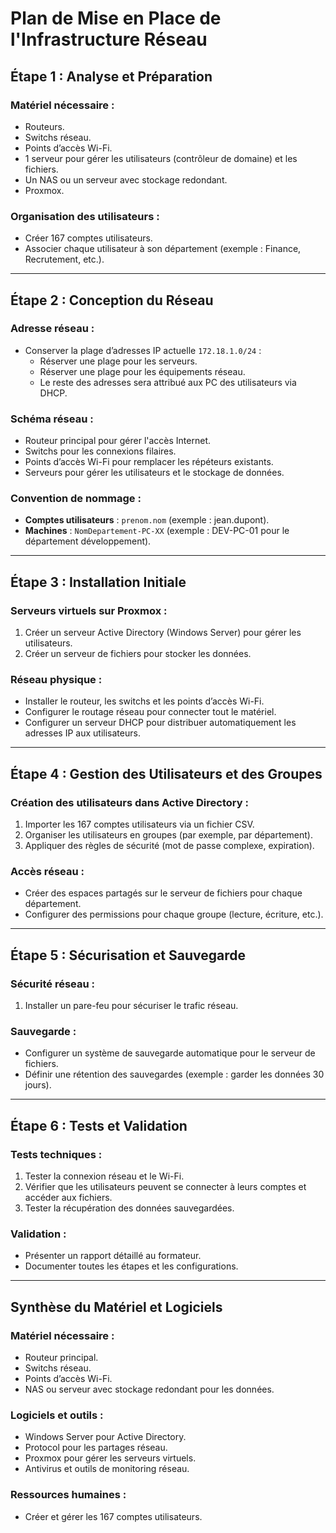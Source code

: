 # Plan de Mise en Place de l'Infrastructure Réseau

## Étape 1 : Analyse et Préparation
### Matériel nécessaire :
- Routeurs.
- Switchs réseau.
- Points d’accès Wi-Fi.
- 1 serveur pour gérer les utilisateurs (contrôleur de domaine) et les fichiers.
- Un NAS ou un serveur avec stockage redondant.
- Proxmox.

### Organisation des utilisateurs :
- Créer 167 comptes utilisateurs.
- Associer chaque utilisateur à son département (exemple : Finance, Recrutement, etc.).

---

## Étape 2 : Conception du Réseau
### Adresse réseau :
- Conserver la plage d’adresses IP actuelle `172.18.1.0/24` :
  - Réserver une plage pour les serveurs.
  - Réserver une plage pour les équipements réseau.
  - Le reste des adresses sera attribué aux PC des utilisateurs via DHCP.

### Schéma réseau :
- Routeur principal pour gérer l'accès Internet.
- Switchs pour les connexions filaires.
- Points d’accès Wi-Fi pour remplacer les répéteurs existants.
- Serveurs pour gérer les utilisateurs et le stockage de données.

### Convention de nommage :
- **Comptes utilisateurs** : `prenom.nom` (exemple : jean.dupont).
- **Machines** : `NomDepartement-PC-XX` (exemple : DEV-PC-01 pour le département développement).

---

## Étape 3 : Installation Initiale
### Serveurs virtuels sur Proxmox :
1. Créer un serveur Active Directory (Windows Server) pour gérer les utilisateurs.
2. Créer un serveur de fichiers pour stocker les données.

### Réseau physique :
- Installer le routeur, les switchs et les points d’accès Wi-Fi.
- Configurer le routage réseau pour connecter tout le matériel.
- Configurer un serveur DHCP pour distribuer automatiquement les adresses IP aux utilisateurs.

---

## Étape 4 : Gestion des Utilisateurs et des Groupes
### Création des utilisateurs dans Active Directory :
1. Importer les 167 comptes utilisateurs via un fichier CSV.
2. Organiser les utilisateurs en groupes (par exemple, par département).
3. Appliquer des règles de sécurité (mot de passe complexe, expiration).

### Accès réseau :
- Créer des espaces partagés sur le serveur de fichiers pour chaque département.
- Configurer des permissions pour chaque groupe (lecture, écriture, etc.).

---

## Étape 5 : Sécurisation et Sauvegarde
### Sécurité réseau :
1. Installer un pare-feu pour sécuriser le trafic réseau.

### Sauvegarde :
- Configurer un système de sauvegarde automatique pour le serveur de fichiers.
- Définir une rétention des sauvegardes (exemple : garder les données 30 jours).

---

## Étape 6 : Tests et Validation
### Tests techniques :
1. Tester la connexion réseau et le Wi-Fi.
2. Vérifier que les utilisateurs peuvent se connecter à leurs comptes et accéder aux fichiers.
3. Tester la récupération des données sauvegardées.

### Validation :
- Présenter un rapport détaillé au formateur.
- Documenter toutes les étapes et les configurations.

---

## Synthèse du Matériel et Logiciels
### Matériel nécessaire :
- Routeur principal.
- Switchs réseau.
- Points d’accès Wi-Fi.
- NAS ou serveur avec stockage redondant pour les données.

### Logiciels et outils :
- Windows Server pour Active Directory.
- Protocol pour les partages réseau.
- Proxmox pour gérer les serveurs virtuels.
- Antivirus et outils de monitoring réseau.

### Ressources humaines :
- Créer et gérer les 167 comptes utilisateurs.
